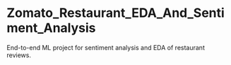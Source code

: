 # Zomato_Restaurant_EDA_And_Sentiment_Analysis
End-to-end ML project for sentiment analysis and EDA of restaurant reviews.
